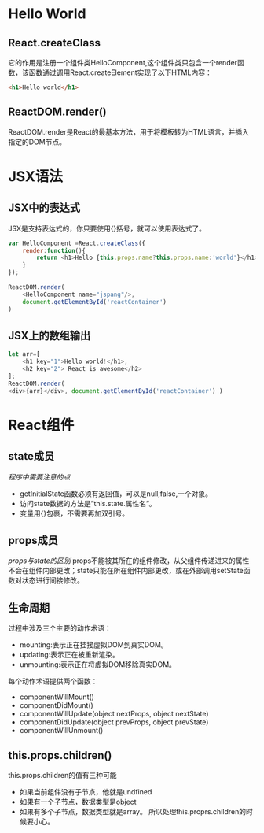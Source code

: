 # Hello World
## React.createClass
它的作用是注册一个组件类HelloComponent,这个组件类只包含一个render函数，该函数通过调用React.createElement实现了以下HTML内容：
```html
<h1>Hello world</h1>
```
## ReactDOM.render()
ReactDOM.render是React的最基本方法，用于将模板转为HTML语言，并插入指定的DOM节点。

# JSX语法
## JSX中的表达式
JSX是支持表达式的，你只要使用{}括号，就可以使用表达式了。
```js
var HelloComponent =React.createClass({
    render:function(){
        return <h1>Hello {this.props.name?this.props.name:'world'}</h1>;
    }
});
 
ReactDOM.render(
    <HelloComponent name="jspang"/>,
    document.getElementById('reactContainer')
)
```
## JSX上的数组输出
```js
let arr=[
    <h1 key="1">Hello world!</h1>,
    <h2 key="2"> React is awesome</h2>
];
ReactDOM.render(
<div>{arr}</div>, document.getElementById('reactContainer') )
```
# React组件
## state成员
*程序中需要注意的点*
 
- getInitialState函数必须有返回值，可以是null,false,一个对象。
- 访问state数据的方法是”this.state.属性名”。
- 变量用{}包裹，不需要再加双引号。
## props成员
*props与state的区别*
props不能被其所在的组件修改，从父组件传递进来的属性不会在组件内部更改；state只能在所在组件内部更改，或在外部调用setState函数对状态进行间接修改。
## 生命周期
过程中涉及三个主要的动作术语：

- mounting:表示正在挂接虚拟DOM到真实DOM。
- updating:表示正在被重新渲染。
- unmounting:表示正在将虚拟DOM移除真实DOM。

每个动作术语提供两个函数：

- componentWillMount()
- componentDidMount()
- componentWillUpdate(object nextProps, object nextState)
- componentDidUpdate(object prevProps, object prevState)
- componentWillUnmount()

## this.props.children()
this.props.children的值有三种可能
- 如果当前组件没有子节点，他就是undfined
- 如果有一个子节点，数据类型是object
- 如果有多个子节点，数据类型就是array。
所以处理this.proprs.children的时候要小心。